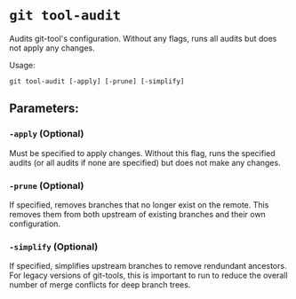 # `git tool-audit`

Audits git-tool's configuration. Without any flags, runs all audits but does not
apply any changes.

Usage:

    git tool-audit [-apply] [-prune] [-simplify]

## Parameters:

### `-apply` (Optional)

Must be specified to apply changes. Without this flag, runs the specified audits
(or all audits if none are specified) but does not make any changes.

### `-prune` (Optional)

If specified, removes branches that no longer exist on the remote. This removes
them from both upstream of existing branches and their own configuration.

### `-simplify` (Optional)

If specified, simplifies upstream branches to remove rendundant ancestors. For
legacy versions of git-tools, this is important to run to reduce the overall
number of merge conflicts for deep branch trees.
